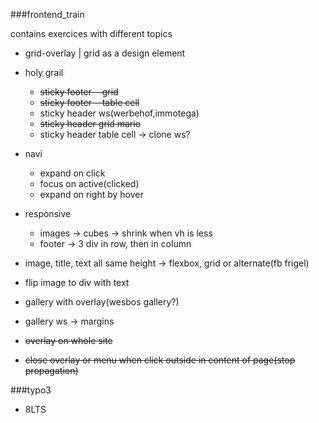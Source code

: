 ###frontend_train

contains exercices with different topics

 * grid-overlay | grid as a design element
 * holy grail
    * ~~sticky footer --grid~~
    * ~~sticky footer --table cell~~
    * sticky header ws(werbehof,immotega)
    * ~~sticky header grid mario~~
    * sticky header table cell -> clone ws?
 
 * navi
    * expand on click
    * focus on active(clicked)
    * expand on right by hover
 * responsive 
    * images -> cubes -> shrink when vh is less
    * footer -> 3 div in row, then in column
 * image, title, text all same height -> flexbox, grid or alternate(fb frigel)
 * flip image to div with text
 * gallery with overlay(wesbos gallery?)
 * gallery ws -> margins
 * ~~overlay on whole site~~
 * ~~close overlay or menu when click outside in content of page(stop propagation)~~
 
 
 ###typo3
  * 8LTS
